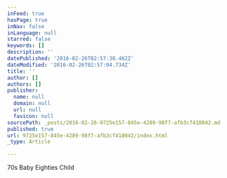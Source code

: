 ```yaml
---
inFeed: true
hasPage: true
inNav: false
inLanguage: null
starred: false
keywords: []
description: ''
datePublished: '2016-02-26T02:57:30.462Z'
dateModified: '2016-02-26T02:57:04.734Z'
title: ''
author: []
authors: []
publisher:
  name: null
  domain: null
  url: null
  favicon: null
sourcePath: _posts/2016-02-26-9725e157-845e-4289-98f7-afb3cf418042.md
published: true
url: 9725e157-845e-4289-98f7-afb3cf418042/index.html
_type: Article

---
```

70s Baby Eighties Child